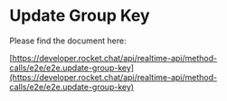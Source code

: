 # Update Group Key

Please find the document here: 

[https://developer.rocket.chat/api/realtime-api/method-calls/e2e/e2e.update-group-key](https://developer.rocket.chat/api/realtime-api/method-calls/e2e/e2e.update-group-key)

